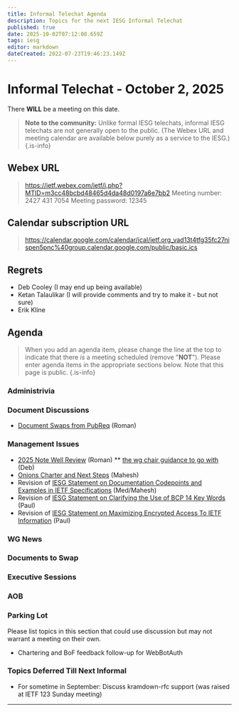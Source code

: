 ```yaml
---
title: Informal Telechat Agenda
description: Topics for the next IESG Informal Telechat
published: true
date: 2025-10-02T07:12:08.659Z
tags: iesg
editor: markdown
dateCreated: 2022-07-23T19:46:23.149Z
---
```


# Informal Telechat - October 2, 2025

There **WILL** be a meeting on this date.

> **Note to the community:** Unlike formal IESG telechats, informal IESG telechats are not generally open to the public. (The Webex URL and meeting calendar are available below purely as a service to the IESG.)
{.is-info}

## Webex URL

> https://ietf.webex.com/ietf/j.php?MTID=m3cc48bcbd48465d4da48d0197a6e7bb2
Meeting number: 2427 431 7054
Meeting password: 12345 


## Calendar subscription URL

> https://calendar.google.com/calendar/ical/ietf.org_vad13t4tfg35fc27nispen5pnc%40group.calendar.google.com/public/basic.ics


## Regrets
* Deb Cooley (I may end up being available)
* Ketan Talaulikar (I will provide comments and try to make it - but not sure)
* Erik Kline

## Agenda

> When you add an agenda item, please change the line at the top to indicate that there *is* a meeting scheduled (remove "**NOT**"). Please enter agenda items in the appropriate sections below.
Note that this page is public.
{.is-info}


### Administrivia




### Document Discussions

* [Document Swaps from PubReq](https://docs.google.com/spreadsheets/d/1FapZ-Etp04C7fmKpA7V460CCmHdv1iQ8GmeS8BVlQNQ/edit?gid=0#gid=0) (Roman)

### Management Issues
* [2025 Note Well Review](https://docs.google.com/document/d/1ckR8rctRir4xZewNe9P7topSpltaNI5E9kSKg1JtIyE/edit?tab=t.0) (Roman)
**  [the wg chair guidance to go with](https://docs.google.com/document/d/1Z-m_G2-LrvsfbkqUgcNuAjkVjRvDP2_5mM5KB3TP4BM/edit?tab=t.0#heading=h.6m3u5ouik22m) (Deb)
* [Onions Charter and Next Steps](/https://datatracker.ietf.org/doc/charter-ietf-onions/) (Mahesh)
* Revision of [IESG Statement on Documentation  Codepoints and Examples in IETF Specifications](https://docs.google.com/document/d/1QqNhXWQfElrmDhO1oA8yyTJiujGjTzmw/edit) (Med/Mahesh)
* Revision of [IESG Statement on Clarifying the Use of BCP 14 Key Words](https://docs.google.com/document/d/1yDPSf2kfln29aH_lCHkyFuFpgLNmc3lJVNacjKE8JDQ/edit?usp=sharing) (Paul)
* Revision of [IESG Statement on Maximizing Encrypted Access To  IETF Information](https://docs.google.com/document/d/1TktXY6B4yDHFRg2gQ5F4CV3FOvc7rdm6muh2TI4NLm4/edit?usp=sharing) (Paul)
 
 
### WG News 


### Documents to Swap 

### Executive Sessions



### AOB



### Parking Lot
Please list topics in this section that could use discussion but may not warrant a meeting on their own. 



* Chartering and BoF feedback follow-up for WebBotAuth

### Topics Deferred Till Next Informal 
* For sometime in September: Discuss kramdown-rfc support (was raised at IETF 123 Sunday meeting)


-------


